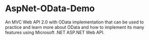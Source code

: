 # AspNet-OData-Demo
An MVC Web API 2.0 with OData implementation that can be used to practice and learn more about OData and how to implement its many features using Microsoft .NET ASP.NET Web API. 
